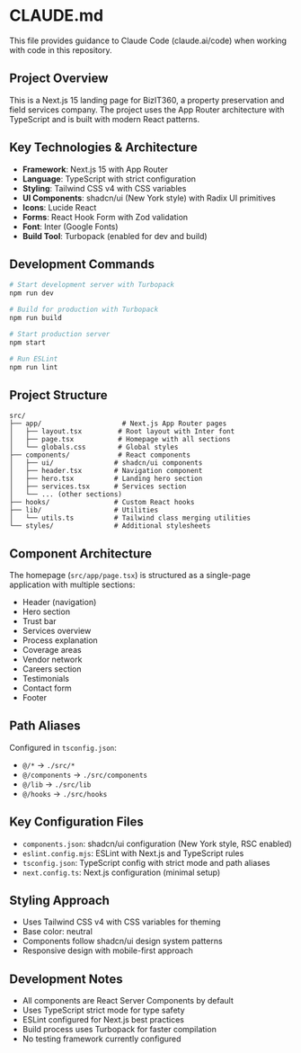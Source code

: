 # CLAUDE.md

This file provides guidance to Claude Code (claude.ai/code) when working with code in this repository.

## Project Overview

This is a Next.js 15 landing page for BizIT360, a property preservation and field services company. The project uses the App Router architecture with TypeScript and is built with modern React patterns.

## Key Technologies & Architecture

- **Framework**: Next.js 15 with App Router
- **Language**: TypeScript with strict configuration
- **Styling**: Tailwind CSS v4 with CSS variables
- **UI Components**: shadcn/ui (New York style) with Radix UI primitives
- **Icons**: Lucide React
- **Forms**: React Hook Form with Zod validation
- **Font**: Inter (Google Fonts)
- **Build Tool**: Turbopack (enabled for dev and build)

## Development Commands

```bash
# Start development server with Turbopack
npm run dev

# Build for production with Turbopack
npm run build

# Start production server
npm start

# Run ESLint
npm run lint
```

## Project Structure

```
src/
├── app/                    # Next.js App Router pages
│   ├── layout.tsx         # Root layout with Inter font
│   ├── page.tsx           # Homepage with all sections
│   └── globals.css        # Global styles
├── components/            # React components
│   ├── ui/               # shadcn/ui components
│   ├── header.tsx        # Navigation component
│   ├── hero.tsx          # Landing hero section
│   ├── services.tsx      # Services section
│   └── ... (other sections)
├── hooks/                # Custom React hooks
├── lib/                  # Utilities
│   └── utils.ts          # Tailwind class merging utilities
└── styles/               # Additional stylesheets
```

## Component Architecture

The homepage (`src/app/page.tsx`) is structured as a single-page application with multiple sections:
- Header (navigation)
- Hero section
- Trust bar
- Services overview
- Process explanation
- Coverage areas
- Vendor network
- Careers section
- Testimonials
- Contact form
- Footer

## Path Aliases

Configured in `tsconfig.json`:
- `@/*` → `./src/*`
- `@/components` → `./src/components`
- `@/lib` → `./src/lib`
- `@/hooks` → `./src/hooks`

## Key Configuration Files

- `components.json`: shadcn/ui configuration (New York style, RSC enabled)
- `eslint.config.mjs`: ESLint with Next.js and TypeScript rules
- `tsconfig.json`: TypeScript config with strict mode and path aliases
- `next.config.ts`: Next.js configuration (minimal setup)

## Styling Approach

- Uses Tailwind CSS v4 with CSS variables for theming
- Base color: neutral
- Components follow shadcn/ui design system patterns
- Responsive design with mobile-first approach

## Development Notes

- All components are React Server Components by default
- Uses TypeScript strict mode for type safety
- ESLint configured for Next.js best practices
- Build process uses Turbopack for faster compilation
- No testing framework currently configured